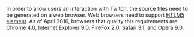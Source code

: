 In order to allow users an interaction with Twitch, the source files need to be generated on a web browser. Web browsers need to support [HTLM5 <canvas> element](http://www.w3schools.com/html/html5_canvas.asp). As of April 2016, browsers that quality this requirements are: Chrome 4.0, Internet Explorer 9.0, FireFox 2.0, Safari 3.1, and Opera 9.0.
